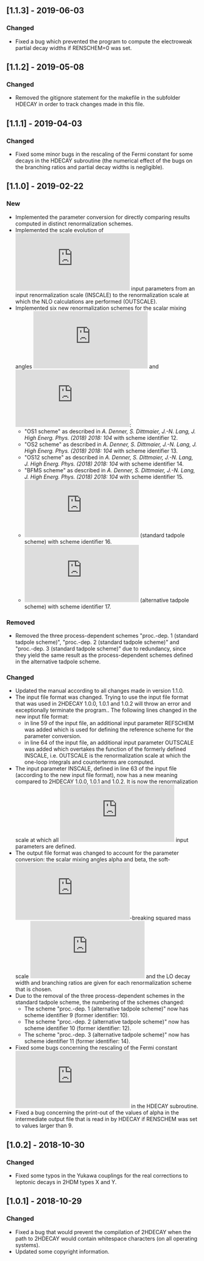 ## [1.1.3] - 2019-06-03
### Changed
- Fixed a bug which prevented the program to compute the electroweak partial decay widths if RENSCHEM=0 was set.

## [1.1.2] - 2019-05-08
### Changed
- Removed the gitignore statement for the makefile in the subfolder HDECAY in order to track changes made in this file.

## [1.1.1] - 2019-04-03
### Changed
- Fixed some minor bugs in the rescaling of the Fermi constant for some decays in the HDECAY subroutine (the numerical effect of the bugs on the branching ratios and partial decay widths is negligible).

## [1.1.0] - 2019-02-22
### New
- Implemented the parameter conversion for directly comparing results computed in distinct renormalization schemes.
- Implemented the scale evolution of ![](https://latex.codecogs.com/gif.latex?%5Coverline%7B%5Ctext%7BMS%7D%7D "\overline{\text{MS}}") input parameters from an input renormalization scale (INSCALE) to the renormalization scale at which the NLO calculations are performed (OUTSCALE).
- Implemented six new renormalization schemes for the scalar mixing angles ![](https://latex.codecogs.com/gif.latex?%5Calpha "\alpha") and ![](https://latex.codecogs.com/gif.latex?%5Cbeta "\beta"):
  - "OS1 scheme" as described in *A. Denner, S. Dittmaier, J.-N. Lang, J. High Energ. Phys. (2018) 2018: 104* with scheme identifier 12.
  - "OS2 scheme" as described in *A. Denner, S. Dittmaier, J.-N. Lang, J. High Energ. Phys. (2018) 2018: 104* with scheme identifier 13.
  - "OS12 scheme" as described in *A. Denner, S. Dittmaier, J.-N. Lang, J. High Energ. Phys. (2018) 2018: 104* with scheme identifier 14.
  - "BFMS scheme" as described in *A. Denner, S. Dittmaier, J.-N. Lang, J. High Energ. Phys. (2018) 2018: 104* with scheme identifier 15.
  - ![](https://latex.codecogs.com/gif.latex?%5Coverline%7B%5Ctext%7BMS%7D%7D "\overline{\text{MS}}") (standard tadpole scheme) with scheme identifier 16.
  - ![](https://latex.codecogs.com/gif.latex?%5Coverline%7B%5Ctext%7BMS%7D%7D "\overline{\text{MS}}") (alternative tadpole scheme) with scheme identifier 17.
### Removed
- Removed the three process-dependent schemes "proc.-dep. 1 (standard tadpole scheme)", "proc.-dep. 2 (standard tadpole scheme)" and "proc.-dep. 3 (standard tadpole scheme)" due to redundancy, since they yield the same result as the process-dependent schemes defined in the alternative tadpole scheme.
### Changed
- Updated the manual according to all changes made in version 1.1.0.
- The input file format was changed. Trying to use the input file format that was used in 2HDECAY 1.0.0, 1.0.1 and 1.0.2 will throw an error and exceptionally terminate the program.. The following lines changed in the new input file format:
  - in line 59 of the input file, an additional input parameter REFSCHEM was added which is used for defining the reference scheme for the parameter conversion. 
  - in line 64 of the input file, an additional input parameter OUTSCALE was added which overtakes the function of the formerly defined INSCALE, i.e. OUTSCALE is the renormalization scale at which the one-loop integrals and counterterms are computed.
- The input parameter INSCALE, defined in line 63 of the input file (according to the new input file format), now has a new meaning compared to 2HDECAY 1.0.0, 1.0.1 and 1.0.2. It is now the renormalization scale at which all ![](https://latex.codecogs.com/gif.latex?%5Coverline%7B%5Ctext%7BMS%7D%7D "\overline{\text{MS}}") input parameters are defined.
- The output file format was changed to account for the parameter conversion: the scalar mixing angles alpha and beta, the soft-![](https://latex.codecogs.com/gif.latex?%5Cmathbb%7BZ%7D_2 "\mathbb{Z}_2")-breaking squared mass scale ![](https://latex.codecogs.com/gif.latex?m_%7B12%7D%5E2 "m_{12}^2") and the LO decay width and branching ratios are given for each renormalization scheme that is chosen.
- Due to the removal of the three process-dependent schemes in the standard tadpole scheme, the numbering of the schemes changed:
  - The scheme "proc.-dep. 1 (alternative tadpole scheme)" now has scheme identifier 9 (former identifier: 10).
  - The scheme "proc.-dep. 2 (alternative tadpole scheme)" now has scheme identifier 10 (former identifier: 12). 
  - The scheme "proc.-dep. 3 (alternative tadpole scheme)" now has scheme identifier 11 (former identifier: 14).
- Fixed some bugs concerning the rescaling of the Fermi constant ![](https://latex.codecogs.com/gif.latex?G_F "G_F") in the HDECAY subroutine.
- Fixed a bug concerning the print-out of the values of alpha in the intermediate output file that is read in by HDECAY if RENSCHEM was set to values larger than 9.

## [1.0.2] - 2018-10-30
### Changed
- Fixed some typos in the Yukawa couplings for the real corrections to leptonic decays in 2HDM types X and Y.

## [1.0.1] - 2018-10-29
### Changed
- Fixed a bug that would prevent the compilation of 2HDECAY when the path to 2HDECAY would contain whitespace characters (on all operating systems).
- Updated some copyright information.